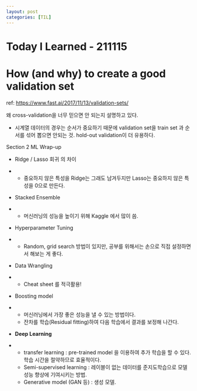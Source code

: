 ```yaml
---
layout: post
categories: [TIL]
---
```


# Today I Learned - 211115



# **How (and why) to create a good validation set**

ref: https://www.fast.ai/2017/11/13/validation-sets/

왜 cross-validation을 너무 믿으면 안 되는지 설명하고 있다. 

- 시계열 데이터의 경우는 순서가 중요하기 때문에 validation set을 train set 과 순서를 섞어 뽑으면 안되는 것. hold-out validation이 더 유용하다.

Section 2 ML Wrap-up

- Ridge / Lasso 회귀 의 차이

- - 중요하지 않은 특성을 Ridge는 그래도 남겨두지만 Lasso는 중요하지 않은 특성을 0으로 만든다.

- Stacked Ensemble 

- - 머신러닝의 성능을 높이기 위해 Kaggle 에서 많이 씀.

- Hyperparameter Tuning

- - Random, grid search 방법이 있지만, 공부를 위해서는 손으로 직접 설정하면서 해보는 게 좋다.

- Data Wrangling

- - Cheat sheet 를 적극활용!

- Boosting model

- - 머신러닝에서 가장 좋은 성능을 낼 수 있는 방법이다. 
  - 잔차를 학습(Residual fitting)하여 다음 학습에서 결과를 보정해 나간다.

- **Deep Learning**

- - transfer learning : pre-trained model 을 이용하여 추가 학습을 할 수 있다. 학습 시간을 절약하므로 효율적이다.
  - Semi-supervised learning : 레이블이 없는 데이터를 준지도학습으로 모델 성능 향상에 기여시키는 방법. 
  - Generative model (GAN 등) : 생성 모델.